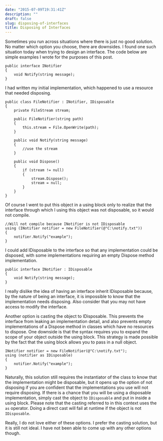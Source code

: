 ```yaml
---
date: "2015-07-09T19:31:41Z"
description: ""
draft: false
slug: disposing-of-interfaces
title: Disposing of Interfaces
---
```



Sometimes you run across situations where there is just no good solution. No matter which option you choose, there are downsides. I found one such situation today when trying to design an interface. The code below are simple examples I wrote for the purposes of this post.

```
public interface INotifier
{
    void Notify(string message);
}
```

I had written my initial implementation, which happened to use a resource that needed disposing.

```
public class FileNotifier : INotifier, IDisposable
{
    private FileStream stream;

    public FileNotifier(string path)
    {
        this.stream = File.OpenWrite(path);
    }

    public void Notify(string message)
    {
        //use the stream
    }

    public void Dispose()
    {
        if (stream != null)
        {
            stream.Dispose();
            stream = null;
        }
    }
}    
```

Of course I went to put this object in a using block only to realize that the interface through which I using this object was not disposable, so it would not compile.

```
//Will not compile because INotifier is not IDisposable
using (INotifier notifier = new FileNotifier(@"C:\notify.txt"))
{
    notifier.Notify("example");
}
```

I could add IDisposable to the interface so that any implementation could be disposed, with some implementations requiring an empty Dispose method implementation.

```
public interface INotifier : IDisposable
{
    void Notify(string message);
}
```

I really dislike the idea of having an interface inherit IDisposable because, by the nature of being an interface, it is impossible to know that the implementation needs disposing. Also consider that you may not have access to modify the interface.

Another option is casting the object to IDisposable. This prevents the interface from leaking an implementation detail, and also prevents empty implementations of a Dispose method in classes which have no resources to dispose. One downside is that the syntax requires you to expand the scope of your object outside the using block. This strategy is made possible by the fact that the using block allows you to pass in a null object.

```
INotifier notifier = new FileNotifier(@"C:\notify.txt");
using (notifier as IDisposable)
{
    notifier.Notify("example");
}
```

Naturally, this solution still requires the instantiator of the class to know that the implementation might be disposable, but it opens up the option of not disposing if you are confident that the implementations you use will not require disposing. If there is a chance that you will be using a disposable implementation, simply cast the object to `IDisposable` and put in inside a using block. Please note that the casting referred to in this context uses the `as` operator. Doing a direct cast will fail at runtime if the object is not `IDisposable`.

Really, I do not love either of these options. I prefer the casting solution, but it is still not ideal. I have not been able to come up with any other options though.

